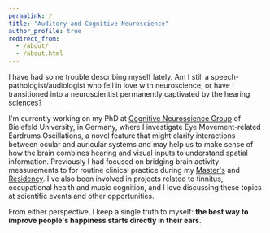 ```yaml
---
permalink: /
title: "Auditory and Cognitive Neuroscience"
author_profile: true
redirect_from: 
  - /about/
  - /about.html
---
```


I have had some trouble describing myself lately. Am I still a speech-pathologist/audiologist who fell in love with neuroscience, or have I transitioned into a neuroscientist permanently captivated by the hearing sciences? 

I'm currently working on my PhD at [Cognitive Neuroscience Group](https://www.uni-bielefeld.de/fakultaeten/biologie/forschung/arbeitsgruppen/cns/research/audio-visual/index.xml) of Bielefeld University, in Germany, where I investigate Eye Movement-related Eardrums Oscillations, a novel feature that might clarify interactions between ocular and auricular systems and may help us to make sense of how the brain combines hearing and visual inputs to understand spatial information. Previously I had focused on bridging brain activity measurements to for routine clinical practice during my [Master's](https://institutosantosdumont.org.br/en/pos-graduacao-neuroengenharia/) and [Residency](https://institutosantosdumont.org.br/en/residencia-multiprofissional/). I've also been involved in projects related to tinnitus, occupational health and music cognition, and I love discussing these topics at scientific events and other opportunities.       

From either perspective, I keep a single truth to myself: <b>the best way to improve people's happiness starts directly in their ears</b>.

